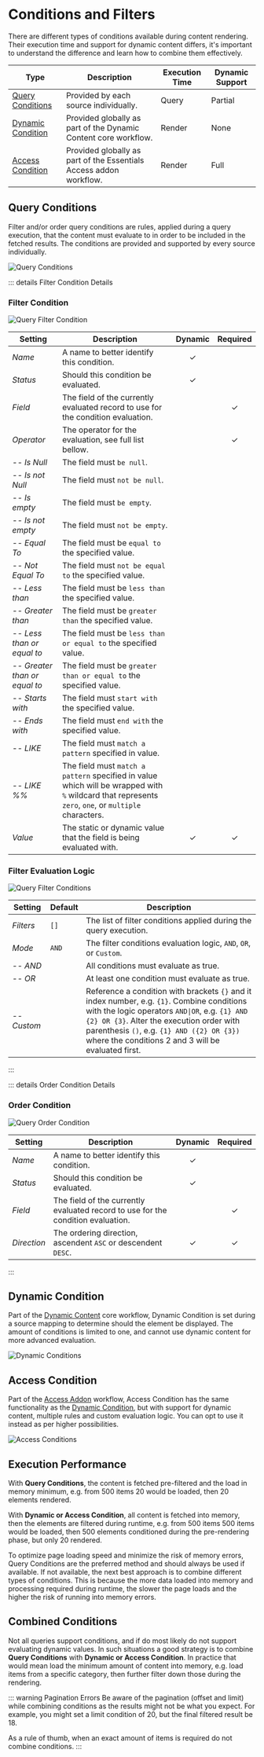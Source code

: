 # Conditions and Filters

There are different types of conditions available during content rendering. Their execution time and support for dynamic content differs, it's important to understand the difference and learn how to combine them effectively.

| Type                                    | Description                                                        | Execution Time | Dynamic Support |
| --------------------------------------- | ------------------------------------------------------------------ | -------------- | --------------- |
| [Query Conditions](#query-conditions)   | Provided by each source individually.                              | Query          | Partial         |
| [Dynamic Condition](#dynamic-condition) | Provided globally as part of the Dynamic Content core workflow.    | Render         | None            |
| [Access Condition](#access-condition)   | Provided globally as part of the Essentials Access addon workflow. | Render         | Full            |

## Query Conditions

Filter and/or order query conditions are rules, applied during a query execution, that the content must evaluate to in order to be included in the fetched results. The conditions are provided and supported by every source individually.

![Query Conditions](./assets/conditions/query-conditions.webp)

::: details Filter Condition Details

### Filter Condition

![Query Filter Condition](./assets/conditions/query-filter-condition.webp)

| Setting                       | Description                                                                                                                                          | Dynamic  | Required |
| ----------------------------- | ---------------------------------------------------------------------------------------------------------------------------------------------------- | :------: | :------: |
| _Name_                        | A name to better identify this condition.                                                                                                            | &#x2713; |
| _Status_                      | Should this condition be evaluated.                                                                                                                  | &#x2713; |
| _Field_                       | The field of the currently evaluated record to use for the condition evaluation.                                                                     |          | &#x2713; |
| _Operator_                    | The operator for the evaluation, see full list bellow.                                                                                               |          | &#x2713; |
| _-- Is Null_                  | The field must `be null`.                                                                                                                            |
| _-- Is not Null_              | The field must `not be null`.                                                                                                                        |
| _-- Is empty_                 | The field must `be empty`.                                                                                                                           |
| _-- Is not empty_             | The field must `not be empty`.                                                                                                                       |
| _-- Equal To_                 | The field must be `equal to` the specified value.                                                                                                    |
| _-- Not Equal To_             | The field must `not be equal to` the specified value.                                                                                                |
| _-- Less than_                | The field must be `less than` the specified value.                                                                                                   |
| _-- Greater than_             | The field must be `greater than` the specified value.                                                                                                |
| _-- Less than or equal to_    | The field must be `less than or equal to` the specified value.                                                                                       |
| _-- Greater than or equal to_ | The field must be `greater than or equal to` the specified value.                                                                                    |
| _-- Starts with_              | The field must `start with` the specified value.                                                                                                     |
| _-- Ends with_                | The field must `end with` the specified value.                                                                                                       |
| _-- LIKE_                     | The field must `match a pattern` specified in value.                                                                                                 |
| _-- LIKE %%_                  | The field must `match a pattern` specified in value which will be wrapped with `%` wildcard that represents `zero`, `one`, or `multiple` characters. |
| _Value_                       | The static or dynamic value that the field is being evaluated with.                                                                                  | &#x2713; | &#x2713; |

### Filter Evaluation Logic

![Query Filter Conditions](./assets/conditions/query-filter-conditions.webp)

| Setting     | Default | Description                                                                                                                                                                                                                                                                                    |
| ----------- | ------- | ---------------------------------------------------------------------------------------------------------------------------------------------------------------------------------------------------------------------------------------------------------------------------------------------- |
| _Filters_   | `[]`    | The list of filter conditions applied during the query execution.                                                                                                                                                                                                                              |
| _Mode_      | `AND`   | The filter conditions evaluation logic, `AND`, `OR`, or `Custom`.                                                                                                                                                                                                                              |
| _-- AND_    |         | All conditions must evaluate as true.                                                                                                                                                                                                                                                          |
| _-- OR_     |         | At least one condition must evaluate as true.                                                                                                                                                                                                                                                  |
| _-- Custom_ |         | Reference a condition with brackets `{}` and it index number, e.g. `{1}`. Combine conditions with the logic operators `AND\|OR`, e.g. `{1} AND {2} OR {3}`. Alter the execution order with parenthesis `()`, e.g. `{1} AND ({2} OR {3})` where the conditions 2 and 3 will be evaluated first. |

:::

::: details Order Condition Details

### Order Condition

![Query Order Condition](./assets/conditions/query-order-condition.webp)

| Setting     | Description                                                                      | Dynamic  | Required |
| ----------- | -------------------------------------------------------------------------------- | :------: | :------: |
| _Name_      | A name to better identify this condition.                                        | &#x2713; |
| _Status_    | Should this condition be evaluated.                                              | &#x2713; |
| _Field_     | The field of the currently evaluated record to use for the condition evaluation. |          | &#x2713; |
| _Direction_ | The ordering direction, ascendent `ASC` or descendent `DESC`.                    | &#x2713; | &#x2713; |

:::

## Dynamic Condition

Part of the [Dynamic Content](https://yootheme.com/support/yootheme-pro/joomla/dynamic-content#dynamic-conditions) core workflow, Dynamic Condition is set during a source mapping to determine should the element be displayed. The amount of conditions is limited to one, and cannot use dynamic content for more advanced evaluation.

![Dynamic Conditions](./assets/conditions/dynamic-conditions.webp)

## Access Condition

Part of the [Access Addon](/essentials-for-yootheme-pro/addons/access/) workflow, Access Condition has the same functionality as the [Dynamic Condition](#dynamic-condition), but with support for dynamic content, multiple rules and custom evaluation logic. You can opt to use it instead as per higher possibilities.

![Access Conditions](./assets/conditions/access-conditions.webp)

## Execution Performance

With **Query Conditions**, the content is fetched pre-filtered and the load in memory minimum, e.g. from 500 items 20 would be loaded, then 20 elements rendered.

With **Dynamic or Access Condition**, all content is fetched into memory, then the elements are filtered during runtime, e.g. from 500 items 500 items would be loaded, then 500 elements conditioned during the pre-rendering phase, but only 20 rendered.

To optimize page loading speed and minimize the risk of memory errors, Query Conditions are the preferred method and should always be used if available. If not available, the next best approach is to combine different types of conditions. This is because the more data loaded into memory and processing required during runtime, the slower the page loads and the higher the risk of running into memory errors.

## Combined Conditions

Not all queries support conditions, and if do most likely do not support evaluating dynamic values. In such situations a good strategy is to combine **Query Conditions** with **Dynamic or Access Condition**. In practice that would mean load the minimum amount of content into memory, e.g. load items from a specific category, then further filter down those during the rendering.

::: warning Pagination Errors
Be aware of the pagination (offset and limit) while combining conditions as the results might not be what you expect. For example, you might set a limit condition of 20, but the final filtered result be 18.

As a rule of thumb, when an exact amount of items is required do not combine conditions.
:::
